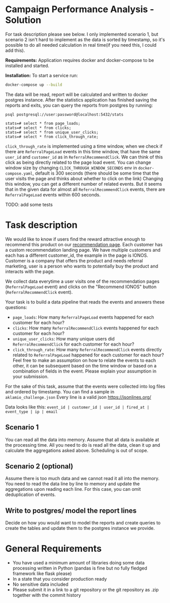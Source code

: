 # Campaign Performance Analysis - Solution

For task description please see below. I only implemented scenario 1, but scenario 2
isn't hard to implement as the data is sorted by timestamp, so it's possible to do all
needed calculation in real time(if you need this, I could add this). 

**Requirements:**
Application requires docker and docker-compose to be installed and started.

**Installation:**
To start a service run:
```bash
docker-compose up --build
```

The data will be read, report will be calculated and written to docker postgres instance. 
After the statistics application has finished saving the reports and exits, 
you can query the reports from postgres by running:

```
psql postgresql://user:password@localhost:5432/stats

stats=# select * from page_loads;
stats=# select * from clicks;
stats=# select * from unique_user_clicks;
stats=# select * from click_through_rate;
```

`click_through_rate` is implemented using a time window, when we check if there are `ReferralPageLoad` 
events in this time window, that have the same `user_id` and `customer_id` as in `ReferralRecommendClick`. 
We can think of this click as being directly related to the page load event. You can change window size by 
changing `CLICK_THROUGH_WINDOW_SECONDS` env in `docker-compose.yaml`, default is 300 seconds
(there should be some time that the user visits the page and thinks about whether to click on the link)
Сhanging this window, you can get a different number of related events. But it seems that in the given data for almost all `ReferralRecommendClick` events, there are 
`ReferralPageLoad` events within 600 seconds.

TODO: add some tests

# Task description

We would like to know if users find the reward attractive enough to recommend this product on our [recommendation page](referral.png). Each customer has a custom recommendation landing page. We have multiple customers and each has a different customer_id, the example in the page is IONOS. Customer is a company that offers the product and needs referral marketing, user is a person who wants to potentially buy the product and interacts with the page. 

We collect data everytime a user visits one of the recommendation pages (`ReferralPageLoad` event) and clicks on the "Recommend IONOS" button (`ReferralRecommendClick` event).

Your task is to build a data pipeline that reads the events and answers these questions:

- `page_loads`: How many `ReferralPageLoad` events happened for each customer for each hour?
- `clicks`: How many `ReferralRecommendClick` events happened for each customer for each hour?
- `unique_user_clicks`: How many unique users did `ReferralRecommendClick` for each customer for each hour?
- `click_through_rate`: How many `ReferralRecommendClick` events directly related to `ReferralPageLoad` happened for each customer for each hour?
Feel free to make an assumption on how to relate the events to each other, it can be subsequent based on the time window
or based on a combination of fields in the event. Please explain your assumption in your submission.  

For the sake of this task, assume that the events were collected into log files and ordered by timestamp. 
You can find a sample in `aklamio_challenge.json` Every line is a valid json https://jsonlines.org/ 

Data looks like this:
`event_id | customer_id | user_id | fired_at | event_type | ip | email`

## Scenario 1

You can read all the data into memory. Assume that all data is available at the processing time. All you need to do is read all the data,
clean it up and calculate the aggregations asked above. 
Scheduling is out of scope.

## Scenario 2 (optional)

Assume there is too much data and we cannot read it all into the memory. You need to read the data line by line to memory and
update the aggregations upon reading each line. For this case, you can omit deduplication of events.

## Write to postgres/ model the report lines

Decide on how you would want to model the reports and create queries to create the tables and update them to the postgres instance we provide. 

# General Requirements

- You have used a minimum amount of libraries doing some data processing written in Python (pandas is fine but no fully fledged framework like flask please)
- In a state that you consider production ready
- No sensitive data included
- Please submit it in a link to a git repository or the git repository as .zip together with the commit history
